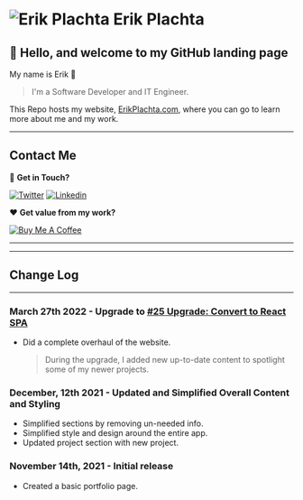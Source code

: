# ![Erik Plachta](https://s.gravatar.com/avatar/cde2e5381aa5e6d8d0220c46edee8f88?s=30) Erik Plachta

## :wave: Hello, and welcome to my GitHub landing page

My name is Erik 👋

> I'm a Software Developer and IT Engineer. 

This Repo hosts my website, [ErikPlachta.com](https://erikplachta.com), where you can go to learn more about me and my work. 


---

## Contact Me

:handshake: **Get in Touch?**

[![Twitter](https://img.shields.io/badge/-@erikplachta-1ca0f1?style=flat&labelColor=1ca0f1&logo=twitter&logoColor=white&link=https://twitter.com/erikplachta)](https://twitter.com/erikplachta)  [![Linkedin](https://img.shields.io/badge/-@erikplachta-blue?style=flat&logo=Linkedin&logoColor=white&link=https://linkedin.com/in/erikplachta/)](https://www.linkedin.com/in/erikplachta/)

❤️ **Get value from my work?**

[![Buy Me A Coffee](https://img.shields.io/badge/-Buy%20Me%20A%20Coffee-FF813F?style=flat&logo=buy-me-a-coffee&logoColor=ffffff&link=https://www.buymeacoffee.com/erikplachta)](https://www.buymeacoffee.com/erikplachta)

---

---

## Change Log

---

### March 27th 2022 - Upgrade to [#25 Upgrade: Convert to React SPA](https://github.com/ErikPlachta/ErikPlachta/issues/25)

- Did a complete overhaul of the website.
    > During the upgrade, I added new up-to-date content to spotlight some of my newer projects.

### December, 12th 2021 - Updated and Simplified Overall Content and Styling

- Simplified sections by removing un-needed info.
- Simplified style and design around the entire app.
- Updated project section with new project.

### November 14th, 2021 - Initial release

- Created a basic portfolio page.
